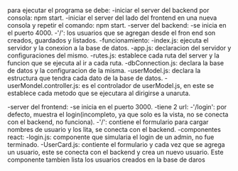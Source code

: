 para ejecutar el programa se debe:
-iniciar el server del backend por consola: npm start.
-iniciar el server del lado del frontend en una nueva consola y repetir el comando: npm start.
-server del backend:
  -se inicia en el puerto 4000.
  -'/': los usuarios que se agregan desde el fron end son creados, guardados y listados.
  -funcionamiento:
    -index.js: ejecuta el servidor y la conexion a la base de datos.
    -app.js: declaracion del servidor y configuraciones del mismo.
    -rutes.js: establece cada ruta del server y la funcion que se ejecuta al ir a cada ruta.
    -dbConnection.js: declara la base de datos y la configuracion de la misma.
    -userModel.js: declara la estructura que tendra cada dato de la base de datos.
    -userMondel.controller.js: es el controlador de userModel.js, en este se establece cada metodo que se ejecutara al dirigirse a        unaruta. 

-server del frontend:
  -se inicia en el puerto 3000.
  -tiene 2 url:
    -'/login': por defecto, muestra el login(incompleto, ya que solo es la vista, no se conecta con el backend, no funciona).
    -'/': contiene el formulario para cargar nombres de usuario y los lita, se conecta con el backend.
    -componentes react:
      -login.js: componente que simularia el login de un admin, no fue terminado.
      -UserCard.js: contiente el formulario y cada vez que se agrega un usuario, este se conecta con el backend y crea un nuevo             usuario. Este componente tambien lista los usuarios creados en la base de daros
